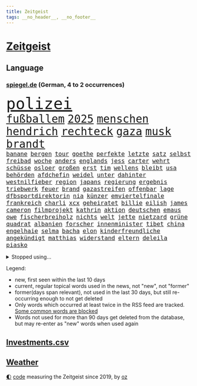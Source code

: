 ```yaml
---
title: Zeitgeist
tags: __no_header__, __no_footer__
---
```


# [Zeitgeist](https://oliz.io/zeitgeist/)

## Language

<h3><a href="https://www.spiegel.de" target="_blank">spiegel.de</a> (German, 4 to 2 occurrences)</h3>
<p style="font-family:monospace">
<span style="font-size:32pt"><a href="news_links.html#polizei" class="current">polizei</a></span>
<br>
<span style="font-size:22pt"><a href="news_links.html#fußballem" class="current">fußballem</a></span>
<span style="font-size:22pt"><a href="news_links.html#2025" class="current">2025</a></span>
<span style="font-size:22pt"><a href="news_links.html#menschen" class="current">menschen</a></span>
<span style="font-size:22pt"><a href="news_links.html#hendrich" class="new">hendrich</a></span>
<span style="font-size:22pt"><a href="news_links.html#rechteck" class="new">rechteck</a></span>
<span style="font-size:22pt"><a href="news_links.html#gaza" class="current">gaza</a></span>
<span style="font-size:22pt"><a href="news_links.html#musk" class="current">musk</a></span>
<span style="font-size:22pt"><a href="news_links.html#brandt" class="new">brandt</a></span>
<br>
<span style="font-size:12pt"><a href="news_links.html#banane" class="new">banane</a></span>
<span style="font-size:12pt"><a href="news_links.html#bergen" class="current">bergen</a></span>
<span style="font-size:12pt"><a href="news_links.html#tour" class="current">tour</a></span>
<span style="font-size:12pt"><a href="news_links.html#goethe" class="current">goethe</a></span>
<span style="font-size:12pt"><a href="news_links.html#perfekte" class="current">perfekte</a></span>
<span style="font-size:12pt"><a href="news_links.html#letzte" class="current">letzte</a></span>
<span style="font-size:12pt"><a href="news_links.html#satz" class="current">satz</a></span>
<span style="font-size:12pt"><a href="news_links.html#selbst" class="current">selbst</a></span>
<span style="font-size:12pt"><a href="news_links.html#freibad" class="current">freibad</a></span>
<span style="font-size:12pt"><a href="news_links.html#woche" class="current">woche</a></span>
<span style="font-size:12pt"><a href="news_links.html#anders" class="current">anders</a></span>
<span style="font-size:12pt"><a href="news_links.html#englands" class="current">englands</a></span>
<span style="font-size:12pt"><a href="news_links.html#jess" class="new">jess</a></span>
<span style="font-size:12pt"><a href="news_links.html#carter" class="current">carter</a></span>
<span style="font-size:12pt"><a href="news_links.html#wehrt" class="current">wehrt</a></span>
<span style="font-size:12pt"><a href="news_links.html#schüsse" class="current">schüsse</a></span>
<span style="font-size:12pt"><a href="news_links.html#osloer" class="new">osloer</a></span>
<span style="font-size:12pt"><a href="news_links.html#großen" class="current">großen</a></span>
<span style="font-size:12pt"><a href="news_links.html#erst" class="current">erst</a></span>
<span style="font-size:12pt"><a href="news_links.html#tim" class="current">tim</a></span>
<span style="font-size:12pt"><a href="news_links.html#wellens" class="new">wellens</a></span>
<span style="font-size:12pt"><a href="news_links.html#bleibt" class="current">bleibt</a></span>
<span style="font-size:12pt"><a href="news_links.html#usa" class="current">usa</a></span>
<span style="font-size:12pt"><a href="news_links.html#behörden" class="current">behörden</a></span>
<span style="font-size:12pt"><a href="news_links.html#afdchefin" class="current">afdchefin</a></span>
<span style="font-size:12pt"><a href="news_links.html#weidel" class="current">weidel</a></span>
<span style="font-size:12pt"><a href="news_links.html#unter" class="current">unter</a></span>
<span style="font-size:12pt"><a href="news_links.html#dahinter" class="current">dahinter</a></span>
<span style="font-size:12pt"><a href="news_links.html#westnilfieber" class="new">westnilfieber</a></span>
<span style="font-size:12pt"><a href="news_links.html#region" class="current">region</a></span>
<span style="font-size:12pt"><a href="news_links.html#japans" class="current">japans</a></span>
<span style="font-size:12pt"><a href="news_links.html#regierung" class="current">regierung</a></span>
<span style="font-size:12pt"><a href="news_links.html#ergebnis" class="current">ergebnis</a></span>
<span style="font-size:12pt"><a href="news_links.html#triebwerk" class="new">triebwerk</a></span>
<span style="font-size:12pt"><a href="news_links.html#feuer" class="current">feuer</a></span>
<span style="font-size:12pt"><a href="news_links.html#brand" class="current">brand</a></span>
<span style="font-size:12pt"><a href="news_links.html#gazastreifen" class="current">gazastreifen</a></span>
<span style="font-size:12pt"><a href="news_links.html#offenbar" class="current">offenbar</a></span>
<span style="font-size:12pt"><a href="news_links.html#lage" class="current">lage</a></span>
<span style="font-size:12pt"><a href="news_links.html#dfbsportdirektorin" class="new">dfbsportdirektorin</a></span>
<span style="font-size:12pt"><a href="news_links.html#nia" class="new">nia</a></span>
<span style="font-size:12pt"><a href="news_links.html#künzer" class="new">künzer</a></span>
<span style="font-size:12pt"><a href="news_links.html#emviertelfinale" class="current">emviertelfinale</a></span>
<span style="font-size:12pt"><a href="news_links.html#frankreich" class="current">frankreich</a></span>
<span style="font-size:12pt"><a href="news_links.html#charli" class="current">charli</a></span>
<span style="font-size:12pt"><a href="news_links.html#xcx" class="current">xcx</a></span>
<span style="font-size:12pt"><a href="news_links.html#geheiratet" class="current">geheiratet</a></span>
<span style="font-size:12pt"><a href="news_links.html#billie" class="current">billie</a></span>
<span style="font-size:12pt"><a href="news_links.html#eilish" class="current">eilish</a></span>
<span style="font-size:12pt"><a href="news_links.html#james" class="current">james</a></span>
<span style="font-size:12pt"><a href="news_links.html#cameron" class="current">cameron</a></span>
<span style="font-size:12pt"><a href="news_links.html#filmprojekt" class="current">filmprojekt</a></span>
<span style="font-size:12pt"><a href="news_links.html#kathrin" class="new">kathrin</a></span>
<span style="font-size:12pt"><a href="news_links.html#aktion" class="current">aktion</a></span>
<span style="font-size:12pt"><a href="news_links.html#deutschen" class="current">deutschen</a></span>
<span style="font-size:12pt"><a href="news_links.html#emaus" class="current">emaus</a></span>
<span style="font-size:12pt"><a href="news_links.html#owe" class="new">owe</a></span>
<span style="font-size:12pt"><a href="news_links.html#fischerbreiholz" class="new">fischerbreiholz</a></span>
<span style="font-size:12pt"><a href="news_links.html#nichts" class="current">nichts</a></span>
<span style="font-size:12pt"><a href="news_links.html#welt" class="current">welt</a></span>
<span style="font-size:12pt"><a href="news_links.html#jette" class="current">jette</a></span>
<span style="font-size:12pt"><a href="news_links.html#nietzard" class="current">nietzard</a></span>
<span style="font-size:12pt"><a href="news_links.html#grüne" class="current">grüne</a></span>
<span style="font-size:12pt"><a href="news_links.html#quadrat" class="current">quadrat</a></span>
<span style="font-size:12pt"><a href="news_links.html#albanien" class="current">albanien</a></span>
<span style="font-size:12pt"><a href="news_links.html#forscher" class="current">forscher</a></span>
<span style="font-size:12pt"><a href="news_links.html#innenminister" class="current">innenminister</a></span>
<span style="font-size:12pt"><a href="news_links.html#tibet" class="current">tibet</a></span>
<span style="font-size:12pt"><a href="news_links.html#china" class="current">china</a></span>
<span style="font-size:12pt"><a href="news_links.html#engelhaie" class="new">engelhaie</a></span>
<span style="font-size:12pt"><a href="news_links.html#selma" class="current">selma</a></span>
<span style="font-size:12pt"><a href="news_links.html#bacha" class="new">bacha</a></span>
<span style="font-size:12pt"><a href="news_links.html#elon" class="current">elon</a></span>
<span style="font-size:12pt"><a href="news_links.html#kinderfreundliche" class="new">kinderfreundliche</a></span>
<span style="font-size:12pt"><a href="news_links.html#angekündigt" class="current">angekündigt</a></span>
<span style="font-size:12pt"><a href="news_links.html#matthias" class="current">matthias</a></span>
<span style="font-size:12pt"><a href="news_links.html#widerstand" class="current">widerstand</a></span>
<span style="font-size:12pt"><a href="news_links.html#eltern" class="current">eltern</a></span>
<span style="font-size:12pt"><a href="news_links.html#deleila" class="new">deleila</a></span>
<span style="font-size:12pt"><a href="news_links.html#piasko" class="new">piasko</a></span>
</p>
<details>
<summary>Stopped using...</summary>
<p class="former" style="font-size:12pt">
spiele(1732) bereich(1731) gefährlichen(1731) kommunen(1731) bundesliga(1730) entschuldigt(1730) kriminelle(1730) kriminellen(1730) kritische(1730) magdeburg(1730) statement(1730) 2016(1729) aufgefordert(1729) eins(1729) frankfurter(1729) heftig(1729) investoren(1729) nein(1729) planeten(1729) rassismus(1729) sicherheitsbehörden(1729) vergeblich(1729) winter(1729) wirtschaftsminister(1729) beruf(1728) debüt(1728) gesundheitsminister(1728) historiker(1728) innenministerium(1728) schalke(1728) teilnehmer(1728) babys(1727) bundesweit(1727) gestartet(1727) halle(1727) mengen(1727) studierenden(1727) umwelt(1727) überwinden(1727) 04(1726) abstimmen(1726) flugzeuge(1726) joachim(1726) mainz(1726) nazis(1726) remis(1726) all(1725) außen(1725) erinnerungen(1725) schildert(1725) vorschlag(1725) wirkte(1725) bitten(1724) bremen(1724) depressionen(1724) flüge(1724) gelang(1724) schwerer(1724) tötete(1724) vertreter(1724) öffnen(1724) dresden(1723) schnelle(1723) verurteilte(1723) wahlen(1723) xi(1723) belgien(1722) bundespolizei(1722) dokumente(1722) letzter(1722) präsentieren(1722) freiheitsstrafe(1721) gebe(1721) härter(1721) landesregierung(1721) passt(1721) strengere(1721) usbundesstaat(1721) träumen(1720) unrecht(1720) englische(1719) sinnvoll(1719) trennen(1719) 50000(1718) bus(1718) rechts(1718) verbindung(1718) annalena(1717) baerbock(1717) brutal(1717) netzwerk(1717) super(1717) berater(1716) kürzlich(1716) lkw(1716) mörder(1716) verein(1716) 32(1715) entwickeln(1713) etliche(1713) ägypten(1713) geschäftsführer(1711) änderungen(1711) skeptisch(1710) einsetzen(1709) gewinn(1709) konkrete(1709) verbände(1709) empfängt(1707) pkw(1707) äußerte(1705) auflagen(1704) beitrag(1703) behalten(1702) bundesgerichtshof(1700) heftiger(1700) landet(1700) automatisch(1699) gelandet(1698) hilfen(1698) nieder(1696) museum(1695) pleite(1695) freiwillig(1693) kokain(1693) gefühl(1690) hinweis(1689) überfall(1686) zdf(1685) plattform(1678) westliche(1620) lehrerin(1599) panzer(1595) durchbruch(1500) ausbildung(1487) verbunden(1453) cup(1450) nachspielzeit(1418) stehlen(1408) diebe(1395) mike(1391) ampelkoalition(1379) eingeführt(1365) kurze(1363) halbes(1356) sank(1305) verabschieden(1296) bat(1281) positiven(1243) betreibt(1231) triumphiert(1226) beschuss(1217) bewusst(1198) kriegsverbrechen(1197) günstiger(1192) fox(1184) indem(1183) iii(1123) prompt(1115) newsletter(1103) grün(1102) folgten(1080) toilette(1074) eingreifen(1035) spionage(1029) nationaltrainer(1010) auszeichnung(993) pjöngjang(992) billigt(973) lauter(950) kommentiert(948) berufseinstieg(931) traut(925) al(921) vorfälle(911) aussieht(909) vorstand(905) chatgpt(885) leon(885) bremst(883) lauf(877) dennis(876) georgien(870) dfbpokal(866) laden(840) ferrari(832) kollidiert(827) emotionen(823) höchststand(789) arabischen(788) diebstahl(784) zürich(779) pilot(775) neuwahlen(769) bekennt(764) kurzer(757) herkunft(752) warnungen(733) abends(732) flieger(725) 36(718) schlimmer(718) sicherheitsmaßnahmen(712) froh(709) journalistin(707) chancenlos(686) knie(683) körperliche(680) javier(667) heutigen(664) dreht(663) karte(651) gearbeitet(647) rolf(647) kehrtwende(643) demokratischen(642) raumstation(633) veröffentlichung(632) versuche(630) handball(623) wagt(609) luftangriff(602) adam(600) manch(594) gestritten(590) unterschätzt(589) friedlich(587) influencerin(585) haftstrafen(583) produzent(579) sowohl(577) beleidigungen(570) stoffe(570) erschoss(563) playoffs(559) landung(555) teamkollegen(554) schritte(550) iss(549) verkünden(549) eilantrag(543) schumacher(539) firmenchef(538) direkten(516) gesichtet(512) bunte(511) contest(510) eurovision(510) nationalsozialismus(509) harvey(508) gymnasium(506) fahndet(504) anerkennung(501) falscher(501) gefälschte(501) trick(501) glimpflich(496) jenseits(491) agenda(488) wütet(486) hochstapler(485) stewart(485) rechtslage(481) fing(480) planung(480) klettert(475) schnellste(473) kriegsführung(468) kürze(468) geringer(465) einbruch(455) modernen(451) oberster(444) angebote(443) figuren(442) handwerk(438) bahnstrecke(434) telekom(433) besuchte(423) flüchtlingslager(419) sportlerinnen(419) positive(418) kommentare(417) dänische(415) perfekt(413) beirut(411) fdppolitiker(406) verbrenneraus(405) 17jährige(401) flick(399) hansi(399) nachrichtenagentur(399) ausgesagt(398) entwirft(398) happy(398) anfangs(390) laufbahn(390) dresdner(389) litt(386) smith(385) /(381) geschäftsmann(381) indische(381) gesteuert(379) unzufrieden(379) bürgerinnen(375) erlebnis(374) seltenen(373) bleibe(372) hollywoodstars(370) zeug(370) schult(369) talent(368) baseball(365) rico(362) legende(361) jährlich(358) anruf(357) spacex(357) verfehlt(356) erschüttern(352) rudert(352) neudelhi(350) zuspruch(345) unsicherheit(340) öffentlicher(339) mobilisieren(335) görlitz(331) änderung(331) klimakonferenz(330) coronavirus(329) austausch(328) kriege(328) vermächtnis(327) mittag(326) autokraten(325) georgia(322) konzernchef(319) status(318) versprach(317) ausgetauscht(316) amtes(308) begleiter(308) gianni(308) infantino(308) menschlichkeit(307) werder(306) 94(302) dc(300) geschaffen(300) öltanker(300) explodiert(299) zuständig(298) ralph(297) sc(296) wolfsburg(295) dienstagmorgen(294) eingestuft(293) parteifreund(293) verbraucherzentrale(292) alex(290) gelangen(290) hofiert(289) februar(288) grundsätzlich(288) leipziger(286) diktatur(282) milizen(281) übergibt(280) weshalb(278) politikwissenschaftler(277) absolute(276) na(276) gewaltdelikten(275) hof(275) verwandten(274) brooklyn(273) offenheit(273) beitragen(264) bewerber(262) wille(262) bemängelt(260) stanley(259) ansichten(258) verlief(256) maler(255) freiheiten(254) amerikanischer(252) gebäuden(252) erkenntnissen(249) mitgeteilt(248) leere(245) soziologe(245) kontrollieren(244) zusammenstoß(239) jinping(238) umgebracht(238) traditionell(233) weinstein(233) aufstand(232) puerto(232) überfallen(232) fähre(230) verspätet(228) jude(227) überführt(227) gavin(226) inhaltlich(226) möchten(224) 92(223) amerikanern(222) young(222) report(221) anweisung(220) rüstung(219) schuh(219) niederlagen(218) zwingen(217) dubiosen(214) therapeuten(214) french(213) millionenhöhe(213) verzögerungen(211) rahmen(208) äußeres(206) fantasie(205) intakt(205) geschmuggelt(204) content(202) manches(202) nachdenken(202) alleingang(200) bezieht(200) reinen(200) rückkehrer(200) r(199) lasse(198) geheimdienstchef(197) mache(195) rekordzeit(193) unentschieden(193) messenger(192) absolut(191) 20jährigen(190) angeklagten(189) bedeckt(189) schattenflotte(189) starkes(189) emma(187) zähne(187) aktive(186) begnadigung(186) community(186) mehrjährigen(186) souveränität(185) friends(184) kapitulation(184) sportliche(184) amateurvideos(183) selbstkritik(182) usunternehmen(182) verbreitete(182) stattgefunden(181) entsprechendes(180) wiedereinführung(180) durchsuchung(179) meiden(177) unvermittelt(177) klischee(176) beigelegt(175) dominieren(175) flugzeugabsturz(175) millionensumme(175) augenzeugen(174) hochtouren(174) neuaufstellung(174) grandjean(172) landesweite(171) panamakanal(170) tauchen(170) verzögert(170) szenario(168) schauspielers(166) gegnerin(165) frost(164) handschlag(164) selbstbewusstsein(163) übernommen(163) übungen(162) besseres(161) lieferten(161) scheine(161) abo(160) aufgefallen(160) kleineren(160) abzuwenden(159) alonso(159) bedauert(159) bunny(159) xabi(159) nsu(157) wappnet(157) hafenstadt(156) neunzigerjahre(156) plakate(155) weltregionen(155) newsom(154) protests(154) schockanrufen(154) verstecken(154) starship(153) event(152) manchem(152) zusammengeschlossen(152) sammelklage(151) chronologie(150) introvertiert(150) transatlantische(149) aneinandergeraten(147) quatsch(147) vorbereitungen(147) körperlich(146) puma(146) dekret(145) ausweiten(144) boykottiert(144) ostdeutsche(144) luise(143) kreativen(142) organisieren(142) schärfer(142) beunruhigt(141) entwendet(141) handschellen(141) 242(140) chats(140) karten(140) motivierten(140) kräftemessen(138) umzusetzen(138) angehalten(136) drahtzieher(136) furore(136) autofahren(135) topspiel(135) urteilt(135) ärztinnen(135) hannah(134) kanadischen(134) rathaus(134) seriös(134) wassermassen(134) angemessen(133) vorkehrungen(133) kämpferisch(130) oper(130) schießerei(130) zugenommen(130) internationalem(129) experiment(128) sarkozy(128) waffensysteme(128) patzt(127) verschafft(127) auslandsgeheimdienst(126) buchung(126) geländewagen(125) schöpfen(125) benutzt(124) fahrzeugen(124) #metoo(123) berges(123) entwickelten(123) sarscov2(123) beschießt(122) co₂emissionen(122) derby(122) ingebrigtsen(122) schockierte(122) 21jähriger(121) umzug(121) wirtschaftsforscher(121) center(120) gleichnamigen(120) mitteln(120) auszug(119) unfreiwillig(119) usvizepräsident(119) kassel(118) bundeskartellamt(117) christiane(117) karrierecoach(117) demokratischer(116) klo(116) diplomat(115) gesprächspartner(115) vernichten(115) vodafone(115) überträgt(114) barbara(113) rasche(113) schlachtfeld(113) schwangere(113) gestreikt(112) kommentaren(112) tvinterview(112) brandanschläge(111) zwischendurch(111) bär(110) clevere(110) britisches(109) muslime(109) schwächt(109) umwelthilfe(109) autonome(107) no(107) explizite(106) ifo(106) spektakulär(106) vorzubeugen(106) widersprechen(106) altmeister(105) beendigung(105) haifa(105) rage(105) voraussetzungen(105) 239(104) bemerkungen(104) zielt(104) galatasaray(103) kürzer(103) millionenmetropole(103) abor(102) fadenkreuz(102) neil(102) theatermacher(102) tynna(102) charkiw(100) oman(100) fred(99) usfirmen(99) connor(98) kretschmann(98) lithium(98) umweltschützer(98) musikgeschichte(97) nationalgarde(97) heming(96) kristi(96) noem(96) schürt(96) willis(96) anomalie(95) glaubten(95) unterliegen(95) wassermangel(95) wilhelm(95) gewünscht(94) großmächte(94) hürden(94) lebenslangen(94) mclaren(93) befehl(92) bezug(92) fortschritt(92) unwettern(92) ausweisung(91) cincinnati(91) konstantin(91) kriterien(91) neapel(91) pet(91) schmäht(91) verfassungsfeindliche(91) 2600(90) diplomatin(90) synagoge(90) tennessee(90) überraschungsangriff(90) anzuschließen(89) brennstoffe(89) einschränken(89) assistenten(88) begraben(88) benennen(88) bergsteiger(88) fußballnationalmannschaft(88) kampfhandlungen(88) stellplätze(88) vermisster(88) entfachen(87) erzfeinden(87) michigan(87) prince(87) stützpunkte(87) glücklichsten(86) kriminalpolizei(86) sprengkörper(86) fluggesellschaften(85) memoiren(85) mordverdachts(85) nehmendes(85) alabama(84) halsband(84) kostbaren(84) psychologische(84) schwimmerin(84) desideriuserasmusstiftung(83) erika(83) formel1fahrer(83) juliane(83) nötigen(83) steinbach(83) tourismus(83) urteilte(83) wehrpflichtdebatte(83) 25jährigen(82) actionfilm(82) geschosse(82) gramm(82) immobilienpreise(82) löffler(82) staatsfernsehen(82) tuchel(82) bassist(81) diskret(81) fremdeln(81) lavaströme(81) milo(81) ungeeigneten(81) carrie(80) eliteuni(80) geweigert(80) minnesota(80) rechtliche(80) beschmierte(79) bundesaußenminister(79) entschädigen(79) färbung(79) josephine(79) seltenheit(79) verunsichern(79) bezalel(78) brannten(78) fossilen(78) funkstille(78) goldene(78) margot(78) smotrich(78) traurige(78) weitaus(78) zusätzliches(78) abzusehen(77) ana(77) angezettelt(77) brocken(77) eukorruptionsbekämpfung(77) funktion(77) glänzt(77) reptilien(77) schwangerer(77) titeln(77) villingenschwenningen(77) vorfahrt(77) airbus(76) domina(76) eingesetzte(76) herrschte(76) musterung(76) ndr(76) paläontologen(76) raumfahrtmission(76) kamikazedrohnen(75) müllsäcken(75) stalker(75) storniert(75) überragende(75) arminia(74) friedländer(74) schrecklich(74) schwerwiegende(74) spürbaren(74) würdigen(74) ambitionierten(73) biologen(73) bombendrohung(73) eufinanzierung(73) korruptionsvorwürfe(73) mächte(73) ungesundes(73) ämtern(73) ausdrucken(72) kleinem(72) lies(72) stürmte(72) wall(72) ölkonzern(72) einstellt(71) forschungszentrum(71) kalifornische(71) reicher(71) schmeißt(71) sozialdemokratie(71) ungleich(71) führungswechsel(70) movie(70) nintendo(70) nordirland(70) summen(70) switch(70) teenagerin(70) ticketkauf(70) wahlheimat(70) überragenden(70) 25000(69) abgeschafft(69) argentinischen(69) besorgniserregende(69) bromance(69) eintrittspreise(69) flugzeugträger(69) information(69) israelischem(69) trumpprotest(69) eilverfahren(68) jüdinnen(68) nahostexperte(68) pforzheim(68) tatkräftiger(68) usfans(68) varianten(68) ausgeglichen(67) bange(67) energisch(67) explodierte(67) nhl(67) zahnarztpraxis(67) golfstaaten(66) menendez(66) radikalisierte(66) vorgarten(66) werfer(66) zombies(66) beschäftigung(65) eingestürzt(65) freigeistin(65) heider(65) aufgeschoben(64) biologische(64) freihandel(64) hubschrauberabsturz(64) operationen(64) spätere(64) unruhen(64) festgesetzt(63) lgbtq+community(63) teevs(63) zurückhaltung(63) 21jährigen(62) beschränkt(62) flüchtig(62) informieren(62) jobcenter(62) malta(62) millionenschaden(62) mühe(62) recherchiert(62) verzweifelte(62) attentäter(61) bndchef(61) bruno(61) cyberkriminalität(61) erkenntnis(61) fotograf(61) horrende(61) batterien(60) emirate(60) zulässt(60) gouverneurs(59) jahrelange(59) kriegstüchtigkeit(59) laute(59) lebzeiten(59) transrechte(59) tue(59) diskriminierung(58) garcía(58) usbundesgericht(58) usheimatschutzministerin(58) ábrego(58) affe(57) fischen(57) gebaute(57) herstellen(57) magnetangler(57) reiseplanung(57) ärmeren(57) beschwichtigen(56) monopol(56) deep(55) götze(55) jk(55) rowling(55) scharfen(55) victoria(55) werks(55) betonte(54) bundesbürger(54) filmstar(54) mittelständische(54) pistole(54) finde(53) gefesselt(53) raste(53) schiefläuft(53) trainerlegende(53) verbiete(53) war’s(53) zittern(53) bestechlichkeit(52) cecilia(52) segelschiff(52) ussport(52) fertigt(51) run(51) tablets(51) videoaufnahmen(51) carey(50) feindlich(50) mariah(50) usexperten(50) enthüllung(49) euparlaments(49) iranischem(49) nogos(49) spdmitglieder(49) windet(49) zückt(49) belästigung(48) hassnachrichten(48) immunität(48) jeremy(48) partygäste(48) renner(48) republikanisch(48) verlockenden(48) wichtigstem(48) angstgegner(47) bestände(47) fang(47) jugendschutz(47) manifest(47) messerstichen(47) plätzen(47) unterlag(47) verpassten(47) zurückkommen(47) überdurchschnittlich(47) nordirischen(46) orientierung(46) unbrauchbar(46) wohnt(46) bewerben(45) hinunter(45) mythen(45) rängen(45) afc(44) nordirische(44) summer(44) vorsatz(44) ohio(43) reservierung(43) rügen(43) schwaches(43) zwischenzeitlich(43) anblick(42) eingemischt(42) historikerin(42) lehrerverband(42) natasha(42) reine(42) unangenehme(42) 430(41) erneuter(41) gemischte(41) moscheen(41) museen(41) attackierte(40) boys(40) championsleaguefinale(40) gravierenden(40) harschen(40) jen(40) parlamentarischer(40) verstopft(40) abgestürzte(39) dilemma(39) einstufung(39) großangriff(39) militärparade(39) nachzahlung(39) spdbundestagsfraktion(39) weiblicher(39) beckham(38) beckhams(38) holocaustüberlebenden(38) pacino(38) persischen(38) rittner(38) symbolpolitik(38) wiederholen(38) überschwänglich(38) hebel(37) militärshow(37) religiöser(37) unverhofft(37) ballett(36) deepfakes(36) förderer(36) großstädter(36) kontra(36) mossad(36) pianist(36) prämie(36) rain(36) überfordert(36) cruise(35) internetzugang(35) 1982(34) atomdeal(34) aufhebung(34) aufregende(34) erinnerungskultur(34) frauenquote(34) funktionären(34) golfregion(34) handelsdeal(34) konsolen(34) kryptobörse(34) mentalen(34) scherz(34) steuerausfälle(34) einseitig(33) fiennes(33) gipfeltreffen(33) hohenzollern(33) kunde(33) merklich(33) militäroperation(33) nehme(33) reddit(33) zwischenstopp(33) antisemitisch(32) beatmet(32) breitbeinig(32) ersticht(32) sommerfest(32) stocker(32) untersagen(32) weihnachtsmarkt(32) öffentliches(32) gehör(31) lufthansamaschine(31) mittelstaedt(31) nahostreise(31) notz(31) skulptur(31) supertalent(31) wochenlangen(31) 17jährigen(30) abtreibung(30) bruyne(30) geldtransporter(30) massen(30) musikern(30) optimismus(30) selbstverständlichkeit(30) technikabhängigkeit(30) einwanderungspolitik(29) formel1rennen(29) heilig(29) herausgegeben(29) leib(29) mützenich(29) staatsdiener(29) thore(29) covert(28) demis(28) doreen(28) fifaboss(28) g7gipfel(28) heimturnier(28) läge(28) machtübernahme(28) prominenz(28) registriert(28) schlüssel(28) stagnation(28) volpi(28) wespen(28) wärmepumpe(28) beeindruckend(27) dbbteam(27) eindeutigen(27) horrorfilm(27) mitgründer(27) sabally(27) satou(27) trumpfamilie(27) verzweifeln(27) ausgewählt(26) entsendet(26) fußballlegende(26) ideologisch(26) interessent(26) verhaften(26) überschaubar(26) bundesrichterin(25) erkauft(25) ey(25) follower(25) geldgeber(25) stadium(25) tennisstars(25) dulden(24) esstisch(24) koblenz(24) kran(24) vatertag(24) wutausbruch(24) behinderung(23) wetteraufzeichnungen(23) 86(22) bundesverband(22) führer(22) heizte(22) kaliforniens(22) motivierter(22) strafprozess(22) airways(21) mails(21) ausgebaut(20) brettspiele(20) chiquita(20) coco(20) gauff(20) innenverteidiger(20) notlanden(20) verfasser(20) bergrutsch(19) immobilie(19) ssc(19) aufgebe(18) bundesligaprofi(18) fußballbundesligist(18) lehre(18) life(18) pinsel(18) abgefeuerten(17) beruflich(17) gefragtesten(17) heizt(17) krönt(17) sunderland(17) überziehen(17) abu(16) ausbreiten(16) daphne(16) deflation(16) eifer(16) forschungsgruppe(16) polnischen(16) verteilzentrums(16) walaa(16) auslaufenden(15) eingang(15) erhoffen(15) exilcampus(15) hübsch(15) umsteigen(15) unglaublichen(15) weltklasse(15) 1200(14) 55jährige(14) abfälle(14) gejagt(14) horten(14) länderchefs(14) nigeria(14) slowakei(14) terrorunterstützung(14) vorbeugen(14) wealth(14) zugbegleiter(14) exfreund(13) hartenstein(13) hilfsgüterausgabe(13) isaiah(13) junioren(13) migrationsgeschichte(13) umweltminister(13) unbestimmte(13) warnschuss(13) 2017(12) bengvir(12) erzfeind(12) grunde(12) jon(12) palästinenserstaat(12) segelboot(12) wovon(12) zweistaatenlösung(12) bendixen(11) bezüge(11) gegenzug(11) glänzte(11) mindestalter(11) sichtbaren(11) unzureichend(11) urteilen(11) ächzen(11)
</p>
</details>
<p>Legend:
<ul>
<li><span class="new">new</span>, first seen within the last 10 days</li>
<li><span class="current">current</span>, regular topical words used in the news, not "new", not "former"</li>
<li><span class="former">former(days span relevant)</span>, not used in the last 30 days, but still re-occurring enough to not get deleted</li>
<li>Only words which occurred at least twice in the RSS feed are tracked. <a href="language/filters.py">Some common words are blocked</a></li>
<li>Words not used for more than 90 days get deleted from the database, but may re-enter as "new" words when used again</li>
</ul>
</p>

## [Investments](investments.html)[.csv](investments.csv)

## [Weather](weather.html)

<footer>
<a href="javascript:toggleTheme()" class="nav">🌓</a>
<a href="https://github.com/ooz/zeitgeist">code</a> measuring the Zeitgeist since 2019, by <a href="https://oliz.io">oz</a>
</footer>
